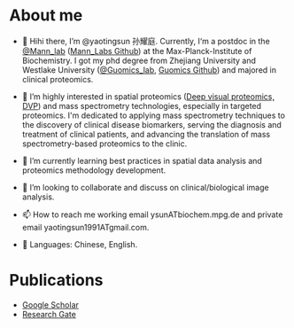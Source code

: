 # About me
- 👋 Hihi there, I’m @yaotingsun 孙耀庭. Currently, I‘m a postdoc in the [@Mann_lab](https://www.biochem.mpg.de/mann) ([Mann_Labs Github](https://github.com/MannLabs)) at the Max-Planck-Institute of Biochemistry. I got my phd degree from Zhejiang University and Westlake University ([@Guomics_lab](https://www.guomics.com), [Guomics Github](https://github.com/guomics-lab)) and majored in clinical proteomics.
  
- 👀 I’m highly interested in spatial proteomics ([Deep visual proteomics, DVP](https://www.nature.com/articles/s41587-022-01302-5)) and mass spectrometry technologies, especially in targeted proteomics. I'm dedicated to applying mass spectrometry techniques to the discovery of clinical disease biomarkers, serving the diagnosis and treatment of clinical patients, and advancing the translation of mass spectrometry-based proteomics to the clinic.
- 🌱 I’m currently learning best practices in spatial data analysis and proteomics methodology development. 
- 💞️ I’m looking to collaborate and discuss on clinical/biological image analysis.
- 📫 How to reach me working email ysunATbiochem.mpg.de and private email yaotingsun1991ATgmail.com.
  
- 💬 Languages: Chinese, English.

# Publications
  - [Google Scholar](https://scholar.google.com/citations?user=KXEOu9YAAAAJ&hl=en&oi=ao "()")
  - [Research Gate](https://www.researchgate.net/profile/Yaoting-Sun?ev=hdr_xprf "()") 

<!---
yaotingsun/yaotingsun is a ✨ special ✨ repository because its `README.md` (this file) appears on your GitHub profile.
You can click the Preview link to take a look at your changes.
--->
